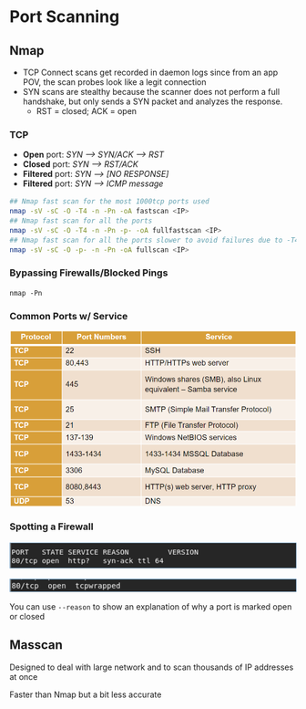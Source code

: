 # Port Scanning

## Nmap

* TCP Connect scans get recorded in daemon logs since from an app POV, the scan probes look like a legit connection
* SYN scans are stealthy because the scanner does not perform a full handshake, but only sends a SYN packet and analyzes the response.
  * RST = closed; ACK = open

### TCP

* **Open** port: _SYN --> SYN/ACK --> RST_
* **Closed** port: _SYN --> RST/ACK_
* **Filtered** port: _SYN --> \[NO RESPONSE]_
* **Filtered** port: _SYN --> ICMP message_

```bash
## Nmap fast scan for the most 1000tcp ports used
nmap -sV -sC -O -T4 -n -Pn -oA fastscan <IP> 
## Nmap fast scan for all the ports
nmap -sV -sC -O -T4 -n -Pn -p- -oA fullfastscan <IP> 
## Nmap fast scan for all the ports slower to avoid failures due to -T4
nmap -sV -sC -O -p- -n -Pn -oA fullscan <IP>
```

### Bypassing Firewalls/Blocked Pings

```
nmap -Pn
```

### Common Ports w/ Service

![](<../../../../.gitbook/assets/image (10) (1) (1) (1) (1) (1) (1) (1).png>)

### Spotting a Firewall

![version not recognized regardless of open http port](<../../../../.gitbook/assets/image (6) (1) (1) (1) (1) (1) (1) (1).png>)

![service type not recognized. "tcpwrapped" means TCP handshake completed, but remote host closed the connection w/o receiving any data](<../../../../.gitbook/assets/image (7) (1) (1) (1) (1) (1) (1) (1) (1) (1).png>)

You can use `--reason` to show an explanation of why a port is marked open or closed

## Masscan

Designed to deal with large network and to scan thousands of IP addresses at once

Faster than Nmap but a bit less accurate
